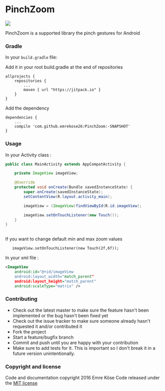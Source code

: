 PinchZoom
===============
 
[![](https://jitpack.io/v/emrekose26/PinchZoom.svg)](https://jitpack.io/#emrekose26/PinchZoom) 

PinchZoom is a supported library the pinch gestures for Android

### Gradle

In your ``build.gradle`` file:

Add it in your root build.gradle at the end of repositories
```
allprojects {
    repositories {
        ...
        maven { url "https://jitpack.io" }
    }
}	
```
Add the dependency
```
dependencies {
    ...
    compile 'com.github.emrekose26:PinchZoom:-SNAPSHOT'
}
```

### Usage


In your Activity class :

```java
public class MainActivity extends AppCompatActivity {

    private ImageView imageView;

    @Override
    protected void onCreate(Bundle savedInstanceState) {
        super.onCreate(savedInstanceState);
        setContentView(R.layout.activity_main);

        imageView = (ImageView)findViewById(R.id.imageView);

        imageView.setOnTouchListener(new Touch());
    }
}
    
```

If you want to change default min and max zoom values

```
   imageView.setOnTouchListener(new Touch(2f,6f));
```

In your xml file : 
```xml
<ImageView
    android:id="@+id/imageView
    android:layout_width="match_parent"
    android:layout_height="match_parent"
    android:scaleType="matrix" />
```



### Contributing

* Check out the latest master to make sure the feature hasn't been implemented or the bug hasn't been fixed yet
* Check out the issue tracker to make sure someone already hasn't requested it and/or contributed it
* Fork the project
* Start a feature/bugfix branch
* Commit and push until you are happy with your contribution
* Make sure to add tests for it. This is important so I don't break it in a future version unintentionally.


### Copyright and license

Code and documentation copyright 2016 Emre Köse
Code released under the [MIT license](https://github.com/emrekose26/PinchZoom/blob/master/LICENSE.md)